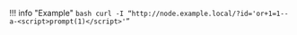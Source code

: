 !!! info "Example"
    ``` bash
    curl -I “http://node.example.local/?id='or+1=1--a-<script>prompt(1)</script>'”
    ```